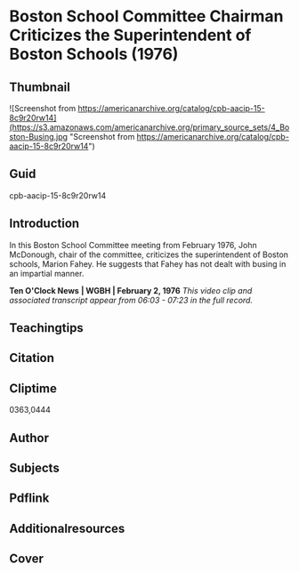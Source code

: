 # Boston School Committee Chairman Criticizes the Superintendent of Boston Schools (1976)

## Thumbnail

![Screenshot from https://americanarchive.org/catalog/cpb-aacip-15-8c9r20rw14](https://s3.amazonaws.com/americanarchive.org/primary_source_sets/4_Boston-Busing.jpg "Screenshot from https://americanarchive.org/catalog/cpb-aacip-15-8c9r20rw14")

## Guid
cpb-aacip-15-8c9r20rw14

## Introduction

In this Boston School Committee meeting from February 1976, John McDonough, chair of the committee, criticizes the superintendent of Boston schools, Marion Fahey. He suggests that Fahey has not dealt with busing in an impartial manner. 

<b>Ten O'Clock News</b>
<b>| WGBH | February 2, 1976</b>
<i>This video clip and associated transcript appear from 06:03 - 07:23 in the full record.</i>

## Teachingtips

## Citation

## Cliptime

0363,0444

## Author
## Subjects
## Pdflink
## Additionalresources
## Cover
